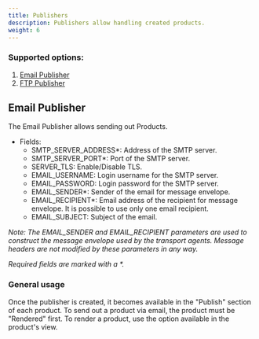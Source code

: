 ```yaml
---
title: Publishers
description: Publishers allow handling created products.
weight: 6
---
```


### Supported options:
1. [Email Publisher](#email-publisher)
2. [FTP Publisher](#ftp-publisher)

## Email Publisher
The Email Publisher allows sending out Products.

* Fields:
  * SMTP_SERVER_ADDRESS*: Address of the SMTP server.
  * SMTP_SERVER_PORT*: Port of the SMTP server.
  * SERVER_TLS: Enable/Disable TLS.
  * EMAIL_USERNAME: Login username for the SMTP server.
  * EMAIL_PASSWORD: Login password for the SMTP server.
  * EMAIL_SENDER*: Sender of the email for message envelope.
  * EMAIL_RECIPIENT*: Email address of the recipient for message envelope. It is possible to use only one email recipient.
  * EMAIL_SUBJECT: Subject of the email.

_Note: The EMAIL_SENDER and EMAIL_RECIPIENT parameters are used to construct the message envelope used by the transport agents. Message headers are not modified by these parameters in any way._

_Required fields are marked with a *._

### General usage
Once the publisher is created, it becomes available in the "Publish" section of each product.
To send out a product via email, the product must be "Rendered" first. To render a product, use the option available in the product's view.

